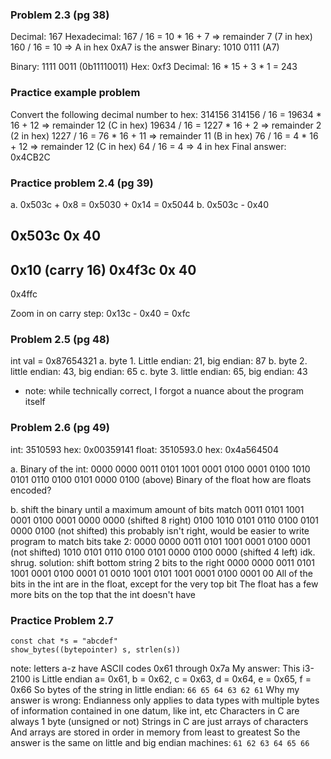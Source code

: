 ### Problem 2.3 (pg 38)

Decimal: 167
Hexadecimal:
167 / 16 = 10 * 16 + 7 => remainder 7 (7 in hex)
160 / 16 = 10 => A in hex
0xA7 is the answer
Binary:
1010 0111 (A7)

Binary: 1111 0011 (0b11110011)
Hex: 0xf3
Decimal: 16 * 15 + 3 * 1 = 243


### Practice example problem

Convert the following decimal number to hex:
314156
314156 / 16 = 19634 * 16 + 12 => remainder 12 (C in hex)
19634 / 16 = 1227 * 16 + 2 => remainder 2 (2 in hex)
1227 / 16 = 76 * 16 + 11 => remainder 11 (B in hex)
76 / 16 = 4 * 16 + 12 => remainder 12 (C in hex)
64 / 16 = 4 => 4 in hex
Final answer:
0x4CB2C

### Practice problem 2.4 (pg 39)

a. 0x503c + 0x8 = 0x5030 + 0x14 = 0x5044
b. 0x503c - 0x40

0x503c
0x  40
------

 0x10 (carry 16)
0x4f3c
0x  40
-------
0x4ffc

Zoom in on carry step:
0x13c - 0x40 = 0xfc

### Problem 2.5 (pg 48)

int val = 0x87654321
a. byte 1. Little endian: 21, big endian: 87
b. byte 2. little endian: 43, big endian: 65
c. byte 3. little endian: 65, big endian: 43
* note: while technically correct, I forgot a nuance about the program itself

### Problem 2.6 (pg 49)

int: 3510593
hex: 0x00359141
float: 3510593.0
hex: 0x4a564504

a.
Binary of the int:
0000 0000 0011 0101 1001 0001 0100 0001
0100 1010 0101 0110 0100 0101 0000 0100
(above) Binary of the float
how are floats encoded?

b. shift the binary until a maximum amount of bits match
0011 0101 1001 0001 0100 0001 0000 0000 (shifted 8 right)
0100 1010 0101 0110 0100 0101 0000 0100 (not shifted)
this probably isn't right, would be easier to write program to match bits
take 2:
0000 0000 0011 0101 1001 0001 0100 0001 (not shifted)
1010 0101 0110 0100 0101 0000 0100 0000 (shifted 4 left)
idk. shrug.
solution: shift bottom string 2 bits to the right
0000 0000 0011 0101 1001 0001 0100 0001
  01 0010 1001 0101 1001 0001 0100 0001 00
All of the bits in the int are in the float, except for the very top bit
The float has a few more bits on the top that the int doesn't have

### Practice Problem 2.7
```
const chat *s = "abcdef"
show_bytes((bytepointer) s, strlen(s))
```
note: letters a-z have ASCII codes 0x61 through 0x7a
My answer:
This i3-2100 is Little endian
a= 0x61, b = 0x62, c = 0x63, d = 0x64, e = 0x65, f = 0x66
So bytes of the string in little endian:
`66 65 64 63 62 61`
Why my answer is wrong:
Endianness only applies to data types with multiple bytes of information
contained in one datum, like int, etc
Characters in C are always 1 byte (unsigned or not)
Strings in C are just arrays of characters
And arrays are stored in order in memory from least to greatest
So the answer is the same on little and big endian machines:
`61 62 63 64 65 66`